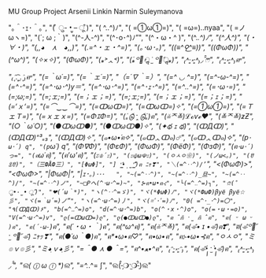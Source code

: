 MU Group Project
Arsenii Linkin
Narmin Suleymanova


"｡＾･ｪ･＾｡",
  "( ͒ ु- •̫̮ – ू ͒)",
  "( ^..^)ﾉ",
  "( =①ω①=)",
  "( =ω=)..nyaa",
  "( =ノωヽ=)",
  "(´; ω ;｀)",
  "(^-人-^)",
  "(^･o･^)ﾉ”",
  "(^・ω・^ )",
  "(^._.^)ﾉ",
  "(^人^)",
  "(・∀・)",
  "(,,◕　⋏　◕,,)",
  "(.=^・ェ・^=)",
  "(｡･ω･｡)",
  "((≡^⚲͜^≡))",
  "((ΦωΦ))",
  "(*^ω^*)",
  "(*✧×✧*)",
  "(*ΦωΦ*)",
  "(⁎˃ᆺ˂)",
  "(ٛ⁎꒪̕ॢ ˙̫ ꒪ٛ̕ॢ⁎)",
  "₍˄·͈༝·͈˄₎◞ ̑̑ෆ⃛",
  "₍˄·͈༝·͈˄₎ฅ˒˒",
  "₍˄ุ.͡˳̫.˄ุ₎ฅ˒˒",
  "(=｀ω´=)",
  "(=｀ェ´=)",
  "（=´∇｀=）",
  "(=^ ◡ ^=)",
  "(=^-ω-^=)",
  "(=^･^=)",
  "(=^･ω･^)y＝",
  "(=^･ω･^=)",
  "(=^･ｪ･^=)",
  "(=^‥^=)",
  "(=･ω･=)",
  "(=;ω;=)",
  "(=;ェ;=)",
  "(=；ェ；=)",
  "(=;ェ;=)",
  "(=；ェ；=)",
  "(=；ｪ；=)",
  "(=‘ｘ‘=)",
  "(=⌒‿‿⌒=)",
  "(=ↀωↀ=)",
  "(=ↀωↀ=)✧",
  "(=①ω①=)",
  "(=ＴェＴ=)",
  "(=ｘェｘ=)",
  "(=ΦｴΦ=)",
  "(ٛ₌டுͩ ˑ̭ டுͩٛ₌)ฅ",
  "(≚ᄌ≚)ℒℴѵℯ❤",
  "(≚ᄌ≚)ƶƵ",
  "(○｀ω´○)",
  "(●ↀωↀ●)",
  "(●ↀωↀ●)✧",
  "(✦థ ｪ థ)",
  "(ↀДↀ)",
  "(ↀДↀ)⁼³₌₃",
  "(ↀДↀ)✧",
  "(๑•ω•́ฅ✧",
  "(๑ↀᆺↀ๑)☄",
  "(๑ↀᆺↀ๑)✧",
  "(p`･ω･´) q",
  "(p`ω´) q",
  "(Φ∇Φ)",
  "(ΦεΦ)",
  "(ΦωΦ)",
  "(ΦёΦ)",
  "(ΦзΦ)",
  "(ฅ`･ω･´)っ=",
  "(ฅ`ω´ฅ)",
  "(ฅ’ω’ฅ)",
  "(ะ`♔´ะ)",
  "(ะ☫ω☫ะ)",
  "(ㅇㅅㅇ❀)",
  "(ノω<。)",
  "(ꀄꀾꀄ)",
  "（三ФÅФ三）",
  "[ΦωΦ]",
  "] ‘͇̂•̩̫’͇̂ ͒)ฅ ﾆｬ❣",
  "＼(=^‥^)/’`",
  "<(*ΦωΦ*)>",
  "<ΦωΦ>",
  "|ΦωΦ|",
  "|ｪ･`｡)･･･　　",
  "~(=^‥^)",
  "~(=^‥^)_旦~",
  "~(=^‥^)/",
  "~(=^‥^)ノ",
  "~□Pヘ(^･ω･^=)~",
  "⊱ฅ•ω•ฅ⊰",
  "└(=^‥^=)┐",
  "✩⃛( ͒ ु•·̫• ू ͒)",
  "❤(´ω｀*)",
  "ヽ(^‥^=ゞ)",
  "ヾ(*ΦωΦ)ﾉ",
  "ヾ(*ФωФ)βyё βyё☆彡",
  "ヾ(=｀ω´=)ノ”",
  "ヽ(=^･ω･^=)丿",
  "ヾ(=ﾟ･ﾟ=)ﾉ",
  "0( =^･_･^)=〇",
  "٩(ↀДↀ)۶",
  "b(=^‥^=)o",
  "d(=^･ω･^=)b",
  "o(^・x・^)o",
  "o(=・ω・=o)",
  "V(=^･ω･^=)v",
  "ლ(=ↀωↀ=)ლ",
  "ლ(●ↀωↀ●)ლ",
  "ฅ ̂⋒ิ ˑ̫ ⋒ิ ̂ฅ",
  "ฅ( ᵕ ω ᵕ )ฅ",
  "ฅ(´-ω-`)ฅ",
  "ฅ(´・ω・｀)ฅ",
  "ฅ(^ω^ฅ)",
  "ฅ(≚ᄌ≚)",
  "ฅ(⌯͒• ɪ •⌯͒)ฅ❣",
  "ฅ⃛(⌯͒꒪ั ˑ̫ ꒪ั ⌯͒) ﾆｬｯ❣",
  "ฅ(●´ω｀●)ฅ",
  "ฅ*•ω•*ฅ♡",
  "ฅ•ω•ฅ",
  "ฅ⊱*•ω•*⊰ฅ",
  "ㅇㅅㅇ",
  "ミ๏ｖ๏彡",
  "ミ◕ฺｖ◕ฺ彡",
  "=＾● ⋏ ●＾=",
  "ฅ^•ﻌ•^ฅ",
  "₍ᵔ·͈༝·͈ᵔ₎",
  "ฅ(⌯͒•̩̩̩́ ˑ̫ •̩̩̩̀⌯͒)ฅ",
  "₍˄·͈༝·͈˄*₎◞ ̑̑",
  "ଲ( ⓛ ω ⓛ *)ଲ",
  "=^._.^= ∫",
  "ଲ(⁃̗̀̂❍⃓ˑ̫❍⃓⁃̠́̂)ଲ"
